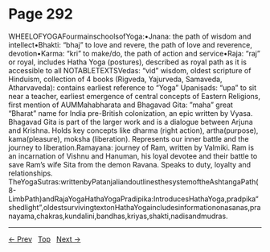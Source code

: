 # Page 292

WHEELOFYOGAFourmainschoolsofYoga:•Jnana: the path of wisdom and intellect•Bhakti: “bhaj” to love and revere, the path of love and reverence, devotion•Karma: “kri” to make/do, the path of action and service•Raja: “raj” or royal, includes Hatha Yoga (postures), described as royal path as it is accessible to all
NOTABLETEXTSVedas: “vid” wisdom, oldest scripture of Hinduism, collection of 4 books (Rigveda, Yajurveda, Samaveda, Atharvaveda): contains earliest reference to “Yoga” Upaniṣads: “upa” to sit near a teacher, earliest emergence of central concepts of Eastern Religions, first mention of AUMMahabharata and Bhagavad Gita: ”maha” great “Bharat” name for India pre-British colonization, an epic written by Vyasa. Bhagavad Gita is part of the larger work and is a dialogue between Arjuna and Krishna. Holds key concepts like dharma (right action), artha(purpose), kama(pleasure), moksha (liberation). Represents our inner battle and the journey to liberation.Ramayana: journey of Ram, written by Valmiki. Ram is an incarnation of Vishnu and Hanuman, his loyal devotee and their battle to save Ram’s wife Sita from the demon Ravana. Speaks to duty, loyalty and relationships. TheYogaSutras:writtenbyPatanjaliandoutlinesthesystemoftheAshtangaPath(8-LimbPath)andRajaYogaHathaYogaPradipika:IntroducesHathaYoga,pradpika“shedlight”,oldestsurvivingtextonHathaYogaincludesinformationonasanas,pranayama,chakras,kundalini,bandhas,kriyas,shakti,nadisandmudras.


---
[← Prev](/pages/page-291.md) &nbsp; [Top](/index.md) &nbsp; [Next →](/pages/page-293.md)
